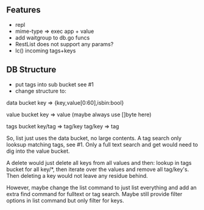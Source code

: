 ## Features

- repl
- mime-type => exec app + value
- add waitgroup to db.go funcs
- RestList does not support any params?
- lc() incoming tags+keys

## DB Structure

- put tags into sub bucket see #1
- change structure to:

data bucket
key => {key,value[0:60],isbin:bool}

value bucket
key => value (maybe always use []byte here)

tags bucket
key/tag => tag/key
tag/key => tag

So, list just uses the data bucket, no large contents.
A tag search only looksup matching tags, see #1.
Only a full text search and get would need to dig into the value bucket.

A delete would just delete all keys from all values and then:
lookup in tags bucket for all key/*, then iterate over the values and
remove all tag/key's. Then deleting a key would not leave any residue
behind.

However, maybe change the list command to just list everything and add
an extra find command for fulltext or tag search. Maybe still provide
filter options in list command but only filter for keys.
